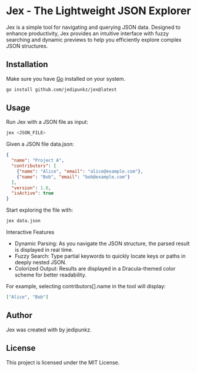# Jex - The Lightweight JSON Explorer

Jex is a simple tool for navigating and querying JSON data. Designed to enhance productivity, Jex provides an intuitive interface with fuzzy searching and dynamic previews to help you efficiently explore complex JSON structures.


## Installation

Make sure you have [Go](https://golang.org/) installed on your system.

```bash
go install github.com/jedipunkz/jex@latest
```

## Usage

Run Jex with a JSON file as input:

```bash
jex <JSON_FILE>
```

Given a JSON file data.json:

```json
{
  "name": "Project A",
  "contributors": [
    {"name": "Alice", "email": "alice@example.com"},
    {"name": "Bob", "email": "bob@example.com"}
  ],
  "version": 1.0,
  "isActive": true
}
```

Start exploring the file with:

```bash
jex data.json
```

Interactive Features

- Dynamic Parsing: As you navigate the JSON structure, the parsed result is displayed in real time.
- Fuzzy Search: Type partial keywords to quickly locate keys or paths in deeply nested JSON.
- Colorized Output: Results are displayed in a Dracula-themed color scheme for better readability.

For example, selecting contributors[].name in the tool will display:

```json
["Alice", "Bob"]
```

## Author
Jex was created with by jedipunkz.

## License
This project is licensed under the MIT License.
